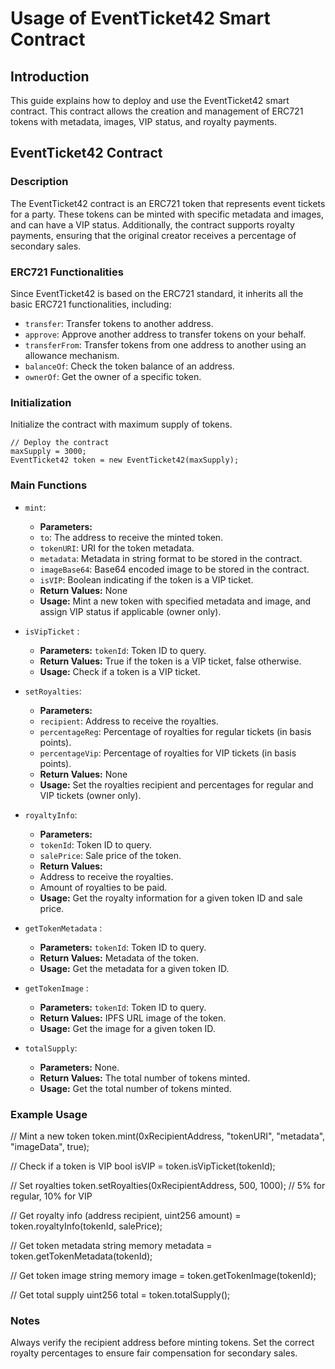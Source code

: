 # Usage of EventTicket42 Smart Contract

## Introduction

This guide explains how to deploy and use the EventTicket42 smart contract. This contract allows the creation and management of ERC721 tokens with metadata, images, VIP status, and royalty payments.

## EventTicket42 Contract

### Description

The EventTicket42 contract is an ERC721 token that represents event tickets for a party. These tokens can be minted with specific metadata and images, and can have a VIP status. Additionally, the contract supports royalty payments, ensuring that the original creator receives a percentage of secondary sales.

### ERC721 Functionalities

Since EventTicket42 is based on the ERC721 standard, it inherits all the basic ERC721 functionalities, including:
- `transfer`: Transfer tokens to another address.
- `approve`: Approve another address to transfer tokens on your behalf.
- `transferFrom`: Transfer tokens from one address to another using an allowance mechanism.
- `balanceOf`: Check the token balance of an address.
- `ownerOf`: Get the owner of a specific token.

### Initialization

Initialize the contract with maximum supply of tokens.

    // Deploy the contract
    maxSupply = 3000;
    EventTicket42 token = new EventTicket42(maxSupply);

### Main Functions
   - `mint`: 
     - **Parameters:** 
      - `to`: The address to receive the minted token.
      - `tokenURI`: URI for the token metadata.
      - `metadata`: Metadata in string format to be stored in the contract.
      - `imageBase64`: Base64 encoded image to be stored in the contract.
      - `isVIP`:  Boolean indicating if the token is a VIP ticket.
     - **Return Values:** None
     - **Usage:** Mint a new token with specified metadata and image, and assign VIP status if applicable (owner only).
  
   - `isVipTicket` : 
     - **Parameters:** `tokenId`: Token ID to query.
     - **Return Values:** True if the token is a VIP ticket, false otherwise.
     - **Usage:** Check if a token is a VIP ticket.

   - `setRoyalties`: 
     - **Parameters:** 
      - `recipient`: Address to receive the royalties.
      - `percentageReg`: Percentage of royalties for regular tickets (in basis points).
      - `percentageVip`: Percentage of royalties for VIP tickets (in basis points).
     - **Return Values:** None
     - **Usage:** Set the royalties recipient and percentages for regular and VIP tickets (owner only).

   - `royaltyInfo`: 
     - **Parameters:** 
      - `tokenId`: Token ID to query.
      - `salePrice`: Sale price of the token.
     - **Return Values:** 
      - Address to receive the royalties.
      - Amount of royalties to be paid.
     - **Usage:** Get the royalty information for a given token ID and sale price.

   - `getTokenMetadata` :
     - **Parameters:** `tokenId`: Token ID to query.
     - **Return Values:** Metadata of the token.
     - **Usage:** Get the metadata for a given token ID.
   
   - `getTokenImage` :
     - **Parameters:** `tokenId`: Token ID to query.
     - **Return Values:** IPFS URL image of the token.
     - **Usage:** Get the image for a given token ID.
    
  - `totalSupply`: 
     - **Parameters:** None.
     - **Return Values:** The total number of tokens minted.
     - **Usage:** Get the total number of tokens minted.


### Example Usage

   // Mint a new token
   token.mint(0xRecipientAddress, "tokenURI", "metadata", "imageData", true);

   // Check if a token is VIP
   bool isVIP = token.isVipTicket(tokenId);

   // Set royalties
   token.setRoyalties(0xRecipientAddress, 500, 1000); // 5% for regular, 10% for VIP

   // Get royalty info
   (address recipient, uint256 amount) = token.royaltyInfo(tokenId, salePrice);

   // Get token metadata
   string memory metadata = token.getTokenMetadata(tokenId);

   // Get token image
   string memory image = token.getTokenImage(tokenId);

   // Get total supply
   uint256 total = token.totalSupply();

### Notes

Always verify the recipient address before minting tokens.
Set the correct royalty percentages to ensure fair compensation for secondary sales.

